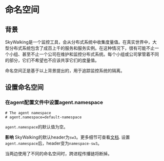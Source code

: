 # 命名空间

## 背景 
SkyWalking是一个监控工具，会从分布式系统中收集度量值。在真实世界中，大型分布式系统包含了成百上千的服务和服务实例。在这种情况下，很有可能不止一个小组、甚至不止一个公司在维护和监控分布式系统。每个小组或公司掌管着不同的部分，它们不希望也不应该共享它们的度量值。 

命名空间正是基于以上背景提出的，用于追踪监控系统的隔离。

## 设置命名空间
### 在agent配置文件中设置agent.namespace
```properties
# The agent namespace
# agent.namespace=default-namespace
``` 

`agent.namespace`的默认值为空。 

**影响**
SkyWalking的默认header为`sw3`。更多细节可查看[文档](../../../protocols/Skywalking-Cross-Process-Propagation-Headers-Protocol-v1.md).
设置`agent.namespace`后，header变为`namespace-sw3`。

当两边使用了不同的命名空间时，跨进程传播链将断掉。
